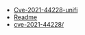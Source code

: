 * [Cve-2021-44228-unifi](004_exploits/log4j/cve-2021-44228/cve-2021-44228-unifi.md)
* [Readme](004_exploits/log4j/cve-2021-44228/README.md)
* [cve-2021-44228/](004_exploits/log4j/cve-2021-44228/CVE-2021-44228.md)